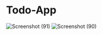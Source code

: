 # Todo-App

![Screenshot (91)](https://user-images.githubusercontent.com/38450418/104717293-128a0480-574f-11eb-872d-61a786ee2e66.png)
![Screenshot (90)](https://user-images.githubusercontent.com/38450418/104717299-13bb3180-574f-11eb-9c37-2e6d15a017a3.png)
